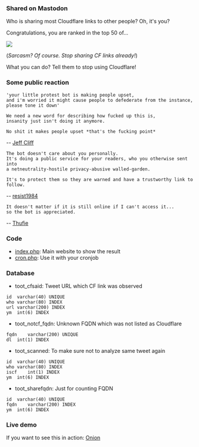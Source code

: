 ### Shared on Mastodon

Who is sharing most Cloudflare links to other people?
Oh, it's you?

Congratulations, you are ranked in the top 50 of...

![](https://codeberg.org/crimeflare/stop_cloudflare/raw/branch/master/image/clapclapclap.gif)

(_Sarcasm? Of course. Stop sharing CF links already!_)

What you can do? Tell them to stop using Cloudflare!


### Some public reaction

```
'your little protest bot is making people upset,
and i'm worried it might cause people to defederate from the instance,
please tone it down'

We need a new word for describing how fucked up this is,
insanity just isn't doing it anymore.

No shit it makes people upset *that's the fucking point*
```
-- [Jeff Cliff](http://qhtn4w2q36dojls2.onion/)


```
The bot doesn't care about you personally.
It's doing a public service for your readers, who you otherwise sent into
a netneutrality-hostile privacy-abusive walled-garden.

It's to protect them so they are warned and have a trustworthy link to follow.
```
-- [resist1984](https://social.privacytools.io/@resist1984)


```
It doesn't matter if it is still online if I can't access it...
so the bot is appreciated.
```
-- [Thufie](https://social.pixie.town/@thufie)


### Code

- [index.php](index.php): Main website to show the result
- [cron.php](cron.php): Use it with your cronjob


### Database

- toot_cfsaid: Tweet URL which CF link was observed
```
id	varchar(40) UNIQUE
who	varchar(80) INDEX
url	varchar(200) INDEX
ym	int(6) INDEX
```

- toot_notcf_fqdn: Unknown FQDN which was not listed as Cloudflare
```
fqdn	varchar(200) UNIQUE
dl	int(1) INDEX
```

- toot_scanned: To make sure not to analyze same tweet again
```
id	varchar(40) UNIQUE
who	varchar(80) INDEX
iscf	int(1) INDEX
ym	int(6) INDEX
```

- toot_sharefqdn: Just for counting FQDN
```
id	varchar(40) UNIQUE
fqdn	varchar(200) INDEX
ym	int(6) INDEX
```


### Live demo

If you want to see this in action: [Onion](http://stopcloudflare@avrynpc2q7pknqa3ucf5tvjcwad5nxvxgwnzvl2b6dx6uo4f7nc7zzqd.onion/mastodon/)
